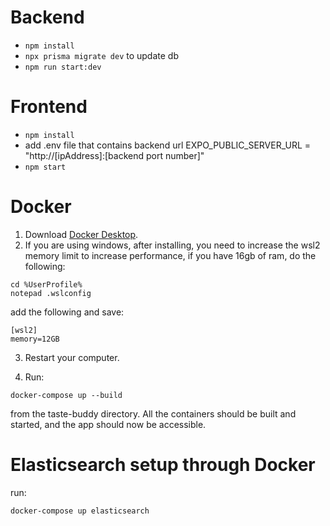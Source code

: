 # Backend 
- `npm install`
- `npx prisma migrate dev` to update db
- `npm run start:dev`

# Frontend
- `npm install`
- add .env file that contains backend url EXPO_PUBLIC_SERVER_URL = "http://[ipAddress]:[backend port number]"
- `npm start`

# Docker
1. Download [Docker Desktop](https://www.docker.com/products/docker-desktop/).
2. If you are using windows, after installing, you need to increase the wsl2 memory limit to increase performance, if you have 16gb of ram, do the following:
```
cd %UserProfile%
notepad .wslconfig
```

add the following and save:

```
[wsl2]
memory=12GB
```

3. Restart your computer.

4. Run:
```
docker-compose up --build
``` 
from the taste-buddy directory.
All the containers should be built and started, and the app should now be accessible.

# Elasticsearch setup through Docker
run:
```
docker-compose up elasticsearch
```
